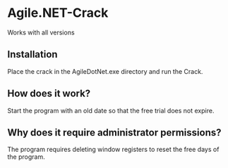 # Agile.NET-Crack
Works with all versions

## Installation
Place the crack in the AgileDotNet.exe directory and run the Crack.

## How does it work?
Start the program with an old date so that the free trial does not expire.

## Why does it require administrator permissions?
The program requires deleting window registers to reset the free days of the program.
